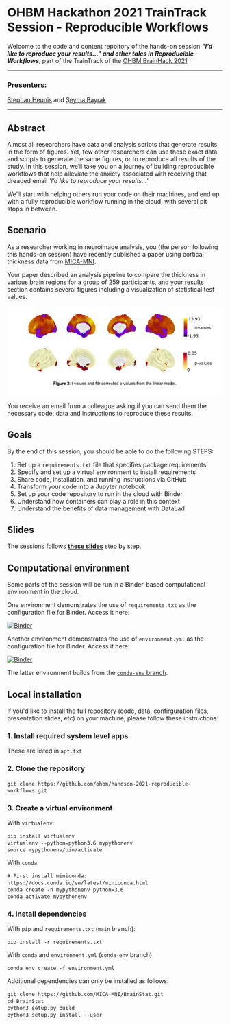 # OHBM Hackathon 2021 TrainTrack Session - Reproducible Workflows

Welcome to the code and content repoitory of the hands-on session ***"I’d like to reproduce your results…" and other tales in Reproducible Workflows***, part of the TrainTrack of the [OHBM BrainHack 2021](https://ohbm.github.io/hackathon2021/traintrack/)

---
### Presenters:
[Stephan Heunis](https://github.com/jsheunis) and [Şeyma Bayrak](https://github.com/sheyma)

---

## Abstract

Almost all researchers have data and analysis scripts that generate results in the form of figures. Yet, few other researchers can use these exact data and scripts to generate the same figures, or to reproduce all results of the study. In this session, we’ll take you on a journey of building reproducible workflows that help alleviate the anxiety associated with receiving that dreaded email *'I’d like to reproduce your results...'*

We’ll start with helping others run your code on their machines, and end up with a fully reproducible workflow running in the cloud, with several pit stops in between.

## Scenario

As a researcher working in neuroimage analysis, you (the person following this hands-on session) have recently published a paper using cortical thickness data from [MICA-MNI](https://github.com/MICA-MNI/micaopen/tree/master/surfstat/surfstat_tutorial/thickness).

Your paper described an analysis pipeline to compare the thickness in various brain regions for a group of 259 participants, and your results section contains several figures including a visualization of statistical test values.

![alt text](figure.png)

You receive an email from a colleague asking if you can send them the necessary code, data and instructions to reproduce these results.

## Goals

By the end of this session, you should be able to do the following STEPS:

1. Set up a `requirements.txt` file that specifies package requirements
2. Specify and set up a virtual environment to install requirements
3. Share code, installation, and running instructions via GitHub
4. Transform your code into a Jupyter notebook
5. Set up your code repository to run in the cloud with Binder
6. Understand how containers can play a role in this context
7. Understand the benefits of data management with DataLad


## Slides

The sessions follows [**these slides**](https://ohbm.github.io/handson-2021-reproducible-workflows/presentation/ohbm-handson-repro.html) step by step.

## Computational environment

Some parts of the session will be run in a Binder-based computational environment in the cloud.

One environment demonstrates the use of `requirements.txt` as the configuration file for Binder. Access it here:

[![Binder](https://mybinder.org/badge_logo.svg)](https://mybinder.org/v2/gh/ohbm/handson-2021-reproducible-workflows/HEAD)

Another environment demonstrates the use of `environment.yml` as the configuration file for Binder. Access it here:

[![Binder](https://mybinder.org/badge_logo.svg)](https://mybinder.org/v2/gh/ohbm/handson-2021-reproducible-workflows/HEAD)

The latter environment builds from the [`conda-env` branch](https://github.com/ohbm/handson-2021-reproducible-workflows/tree/conda-env).

## Local installation

If you'd like to install the full repository (code, data, confirguration files, presentation slides, etc) on your machine, please follow these instructions:


### 1. Install required system level apps

These are listed in `apt.txt`

### 2. Clone the repository

```
git clone https://github.com/ohbm/handson-2021-reproducible-workflows.git
```

### 3. Create a virtual environment

With `virtualenv`:
```
pip install virtualenv
virtualenv --python=python3.6 mypythonenv
source mypythonenv/bin/activate
```

With `conda`:
```
# First install miniconda: https://docs.conda.io/en/latest/miniconda.html
conda create -n mypythonenv python=3.6
conda activate mypythonenv
```

### 4. Install dependencies

With `pip` and `requirements.txt` (`main` branch):

```
pip install -r requirements.txt
```

With `conda` and `environment.yml` (`conda-env` branch)
```
conda env create -f environment.yml
```

Additional dependencies can only be installed as follows:

```
git clone https://github.com/MICA-MNI/BrainStat.git
cd BrainStat
python3 setup.py build
python3 setup.py install --user
```
